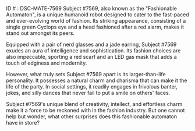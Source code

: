 ID # : DSC-MATE-7569
Subject #7569, also known as the "Fashionable Automaton", is a unique humanoid robot designed to cater to the fast-paced and ever-evolving world of fashion. Its striking appearance, consisting of a single green Cyclops eye and a head fashioned after a red alarm, makes it stand out amongst its peers.

Equipped with a pair of nerd glasses and a jade earring, Subject #7569 exudes an aura of intelligence and sophistication. Its fashion choices are also impeccable, sporting a red scarf and an LED gas mask that adds a touch of edginess and modernity.

However, what truly sets Subject #7569 apart is its larger-than-life personality. It possesses a natural charm and charisma that can make it the life of the party. In social settings, it readily engages in frivolous banter, jokes, and silly dances that never fail to put a smile on others' faces.

Subject #7569's unique blend of creativity, intellect, and effortless charm make it a force to be reckoned with in the fashion industry. But one cannot help but wonder, what other surprises does this fashionable automaton have in store?